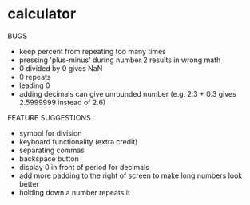 # calculator

BUGS

- keep percent from repeating too many times
- pressing 'plus-minus' during number 2 results in wrong math
- 0 divided by 0 gives NaN
- 0 repeats
- leading 0
- adding decimals can give unrounded number (e.g. 2.3 + 0.3 gives 2.5999999 instead of 2.6)

FEATURE SUGGESTIONS

- symbol for division
- keyboard functionality (extra credit)
- separating commas
- backspace button
- display 0 in front of period for decimals
- add more padding to the right of screen to make long numbers look better
- holding down a number repeats it
